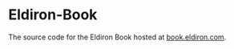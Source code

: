 # Eldiron-Book

The source code for the Eldiron Book hosted at [book.eldiron.com](https://book.eldiron.com).